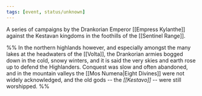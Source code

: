 ```yaml
---
tags: [event, status/unknown]
---
```


A series of campaigns by the Drankorian Emperor [[Empress Kylanthe]] against the Kestavan kingdoms in the foothills of the [[Sentinel Range]]. 

%%
In the northern highlands however, and especially amongst the many lakes at the headwaters of the [[Volta]], the Drankorian armies bogged down in the cold, snowy winters, and it is said the very skies and earth rose up to defend the Highlanders. Conquest was slow and often abandoned, and in the mountain valleys the [[Mos Numena|Eight Divines]] were not widely acknowledged, and the old gods -- the *[[Kestavo]]* -- were still worshipped.
%%